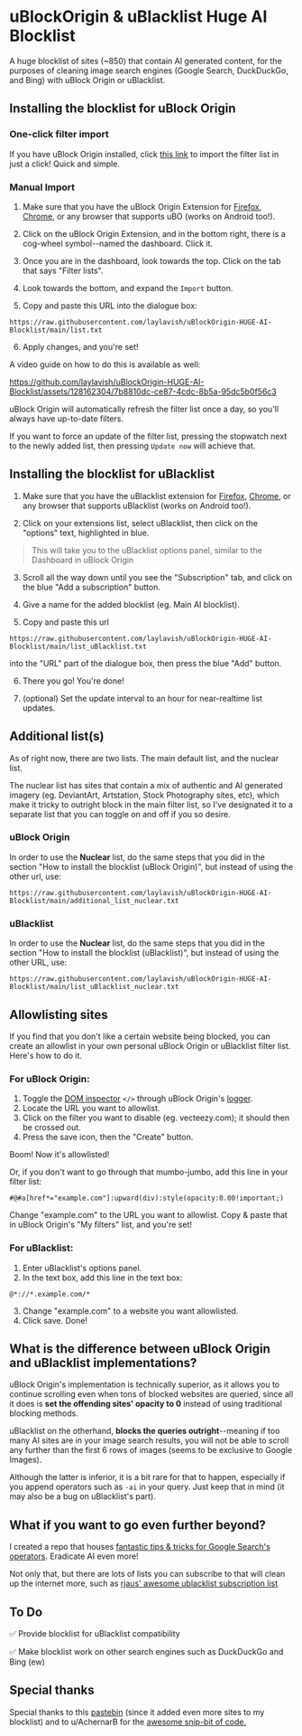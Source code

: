 # uBlockOrigin & uBlacklist Huge AI Blocklist
A huge blocklist of sites (~850) that contain AI generated content, for the purposes of cleaning image search engines (Google Search, DuckDuckGo, and Bing) with uBlock Origin or uBlacklist.


## Installing the blocklist for uBlock Origin

### One-click filter import

If you have uBlock Origin installed, click [this link](https://subscribe.adblockplus.org?location=https%3A%2F%2Fraw.githubusercontent.com%2Flaylavish%2FuBlockOrigin-HUGE-AI-Blocklist%2Fmain%2Flist.txt&title=Sites%20using%20AI%20generated%20content) to import the filter list in just a click! Quick and simple.

### Manual Import

1. Make sure that you have the uBlock Origin Extension for [Firefox](https://addons.mozilla.org/en-US/firefox/addon/ublock-origin/), [Chrome](https://chromewebstore.google.com/detail/ublock-origin/cjpalhdlnbpafiamejdnhcphjbkeiagm), or any browser that supports uBO (works on Android too!).

2. Click on the uBlock Origin Extension, and in the bottom right, there is a cog-wheel symbol--named the dashboard. Click it.

3. Once you are in the dashboard, look towards the top. Click on the tab that says "Filter lists".

4. Look towards the bottom, and expand the ```Import``` button.

5. Copy and paste this URL into the dialogue box: 
```
https://raw.githubusercontent.com/laylavish/uBlockOrigin-HUGE-AI-Blocklist/main/list.txt
```

6. Apply changes, and you're set!

A video guide on how to do this is available as well:

https://github.com/laylavish/uBlockOrigin-HUGE-AI-Blocklist/assets/128162304/7b8810dc-ce87-4cdc-8b5a-95dc5b0f56c3


uBlock Origin will automatically refresh the filter list once a day, so you'll always have up-to-date filters. 

If you want to force an update of the filter list, pressing the stopwatch next to the newly added list, then pressing ```Update now``` will achieve that.

## Installing the blocklist for uBlacklist

1. Make sure that you have the uBlacklist extension for [Firefox](https://addons.mozilla.org/en-US/firefox/addon/ublacklist/), [Chrome](https://chromewebstore.google.com/detail/ublacklist/pncfbmialoiaghdehhbnbhkkgmjanfhe), or any browser that supports uBlacklist (works on Android too!).

2. Click on your extensions list, select uBlacklist, then click on the "options" text, highlighted in blue.
> This will take you to the uBlacklist options panel, similar to the Dashboard in uBlock Origin

3. Scroll all the way down until you see the "Subscription" tab, and click on the blue "Add a subscription" button.

4. Give a name for the added blocklist (eg. Main AI blocklist).
  
5. Copy and paste this url 
```
https://raw.githubusercontent.com/laylavish/uBlockOrigin-HUGE-AI-Blocklist/main/list_uBlacklist.txt
``` 
into the "URL" part of the dialogue box, then press the blue "Add" button.

6. There you go! You're done!

7. (optional) Set the update interval to an hour for near-realtime list updates.


## Additional list(s)

As of right now, there are two lists. The main default list, and the nuclear list.

The nuclear list has sites that contain a mix of authentic and AI generated imagery (eg. DeviantArt, Artstation, Stock Photography sites, etc), which make it tricky to outright block in the main filter list, so I've designated it to a separate list that you can toggle on and off if you so desire.

### uBlock Origin
In order to use the **Nuclear** list, do the same steps that you did in the section "How to install the blocklist (uBlock Origin)", but instead of using the other url, use:

```
https://raw.githubusercontent.com/laylavish/uBlockOrigin-HUGE-AI-Blocklist/main/additional_list_nuclear.txt
```

### uBlacklist
In order to use the **Nuclear** list, do the same steps that you did in the section "How to install the blocklist (uBlacklist)", but instead of using the other URL, use:

```
https://raw.githubusercontent.com/laylavish/uBlockOrigin-HUGE-AI-Blocklist/main/list_uBlacklist_nuclear.txt
```

## Allowlisting sites
If you find that you don't like a certain website being blocked, you can create an allowlist in your own personal uBlock Origin or uBlacklist filter list. Here's how to do it.

### For uBlock Origin:
1. Toggle the [DOM inspector](https://github.com/gorhill/uBlock/wiki/DOM-inspector) `</>` through uBlock Origin's [logger](https://github.com/gorhill/uBlock/wiki/The-logger).
2. Locate the URL you want to allowlist.
3. Click on the filter you want to disable (eg. vecteezy.com); it should then be crossed out.
4. Press the save icon, then the "Create" button.

Boom! Now it's allowlisted!

Or, if you don't want to go through that mumbo-jumbo, add this line in your filter list: 
```
#@#a[href*="example.com"]:upward(div):style(opacity:0.00!important;)
```


Change "example.com" to the URL you want to allowlist. Copy & paste that in uBlock Origin's "My filters" list, and you're set!


### For uBlacklist:
1. Enter uBlacklist's options panel. 
2. In the text box, add this line in the text box: 
```
@*://*.example.com/*
```
3. Change "example.com" to a website you want allowlisted. 
4. Click save. Done!


## What is the difference between uBlock Origin and uBlacklist implementations?
uBlock Origin's implementation is technically superior, as it allows you to continue scrolling even when tons of blocked websites are queried, since all it does is **set the offending sites' opacity to 0** instead of using traditional blocking methods.

uBlacklist on the otherhand, **blocks the queries outright**--meaning if too many AI sites are in your image search results, you will not be able to scroll any further than the first 6 rows of images (seems to be exclusive to Google Images).

Although the latter is inferior, it is a bit rare for that to happen, especially if you append operators such as ```-ai``` in your query. Just keep that in mind (it may also be a bug on uBlacklist's part).

## What if you want to go even further beyond?

I created a repo that houses [fantastic tips & tricks for Google Search's operators](https://github.com/laylavish/TipsTricksGoogleSearch/tree/main). Eradicate AI even more!

Not only that, but there are lots of lists you can subscribe to that will clean up the internet more, such as [rjaus' awesome ublacklist subscription list](https://github.com/rjaus/awesome-ublacklist)


## To Do
✅ Provide blocklist for uBlacklist compatibility

✅ Make blocklist work on other search engines such as DuckDuckGo and Bing (ew)


## Special thanks

Special thanks to this [pastebin](https://pastebin.com/B8kP4imQ) (since it added even more sites to my blocklist) and to u/AchernarB for the [awesome snip-bit of code.](https://www.reddit.com/r/uBlockOrigin/comments/13uyex5/how_to_block_results_from_a_specific_site_in_the/)
